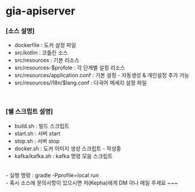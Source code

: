 gia-apiserver
====================

### [소스 설명]
-  dockerfile : 도커 설정 파일
- src/kotlin : 코틀린 소스
- src/resources : 기본 리소스
- src/resources-$profole : 각 단계별 설정 리소스
- src/resources/application.conf : 기본 설정 - 자동생성 & 개인설정 추가 가능
- src/resources/i18n/$lang.conf : 다국어 메세지 설정 파일

<br/>

### [쉘 스크립트 설명]
-  build.sh : 빌드 스크립트
-  start.sh : 서버 start
-  stop.sh  : 서버 stop
-  docker.sh : 도커 이미지 생성 스크립트 - 작성중
-  kafka/kafka.sh : kafka 명령 모음 스크립트


<br/>
-  실행 명령 :  gradle -Pprofile=local run

<br/>
-  혹시 소스에 문의사항이 있으시면 저(Kepha)에게 DM  이나 메일 주세요 ~~~
